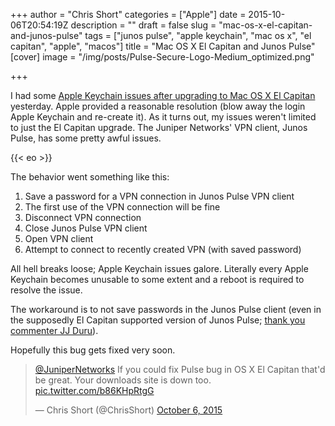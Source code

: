 +++
author = "Chris Short"
categories = ["Apple"]
date = 2015-10-06T20:54:19Z
description = ""
draft = false
slug = "mac-os-x-el-capitan-and-junos-pulse"
tags = ["junos pulse", "apple keychain", "mac os x", "el capitan", "apple", "macos"]
title = "Mac OS X El Capitan and Junos Pulse"
[cover]
image = "/img/posts/Pulse-Secure-Logo-Medium_optimized.png"

+++

I had some [Apple Keychain issues after upgrading to Mac OS X El Capitan](/mac-os-x-el-capitan-keychain-issues/) yesterday. Apple provided a reasonable resolution (blow away the login Apple Keychain and re-create it). As it turns out, my issues weren't limited to just the El Capitan upgrade. The Juniper Networks' VPN client, Junos Pulse, has some pretty awful issues.

{{< eo >}}

The behavior went something like this:
1. Save a password for a VPN connection in Junos Pulse VPN client
2. The first use of the VPN connection will be fine
3. Disconnect VPN connection
4. Close Junos Pulse VPN client
5. Open VPN client
6. Attempt to connect to recently created VPN (with saved password)

All hell breaks loose; Apple Keychain issues galore. Literally every Apple Keychain becomes unusable to some extent and a reboot is required to resolve the issue.

The workaround is to not save passwords in the Junos Pulse client (even in the supposedly El Capitan supported version of Junos Pulse; [thank you commenter JJ Duru](/mac-os-x-el-capitan-keychain-issues/#comment-2292351153)).

Hopefully this bug gets fixed very soon.

<blockquote class="twitter-tweet"><p lang="en" dir="ltr"><a href="https://twitter.com/JuniperNetworks?ref_src=twsrc%5Etfw">@JuniperNetworks</a> If you could fix Pulse bug in OS X El Capitan that&#39;d be great. Your downloads site is down too. <a href="http://t.co/b86KHpRtgG">pic.twitter.com/b86KHpRtgG</a></p>&mdash; Chris Short (@ChrisShort) <a href="https://twitter.com/ChrisShort/status/651417366992146437?ref_src=twsrc%5Etfw">October 6, 2015</a></blockquote> <script async src="https://platform.twitter.com/widgets.js" charset="utf-8"></script>
